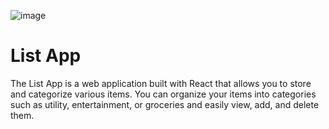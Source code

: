 ![image](https://github.com/novaenforcer-art/list-app/assets/82377474/7272a9fa-f414-4e3b-9c4f-7cba425b8723)

# List App 
The List App is a web application built with React that allows you to store and categorize various items. You can organize your items into categories such as utility, entertainment, or groceries and easily view, add, and delete them. 
